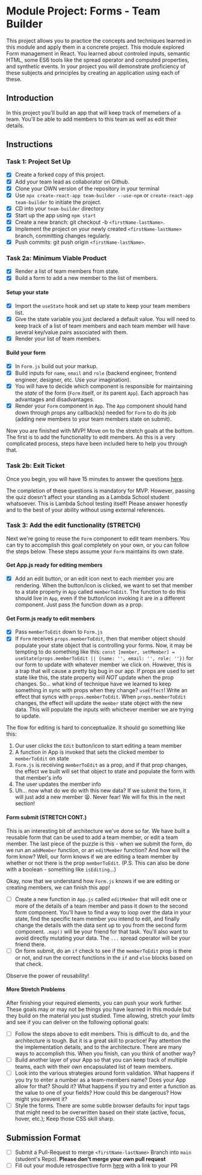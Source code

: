 # Module Project: Forms - Team Builder

This project allows you to practice the concepts and techniques learned in this module and apply them in a concrete project. This module explored Form management in React. You learned about controled inputs, semantic HTML, some ES6 tools like the spread operator and computed properties, and synthetic events. In your project you will demonstrate proficiency of these subjects and principles by creating an application using each of these.

## Introduction

In this project you'll build an app that will keep track of memebers of a team. You'll be able to add members to this team as well as edit their details.

## Instructions

### Task 1: Project Set Up

- [x] Create a forked copy of this project.
- [x] Add your team lead as collaborator on Github.
- [x] Clone your OWN version of the repository in your terminal
- [x] Use `npx create-react-app team-builder --use-npm` or `create-react-app team-builder` to initiate the project.
- [x] CD into your `team-builder` directory
- [x] Start up the app using `npm start`
- [x] Create a new branch: git checkout -b `<firstName-lastName>`.
- [x] Implement the project on your newly created `<firstName-lastName>` branch, committing changes regularly.
- [x] Push commits: git push origin `<firstName-lastName>`.

### Task 2a: Minimum Viable Product

- [x] Render a list of team members from state.
- [x] Build a form to add a new member to the list of members.

#### Setup your state

- [x] Import the `useState` hook and set up state to keep your team members list.
- [x] Give the state variable you just declared a default value. You will need to keep track of a list of team members and each team member will have several key/value pairs associated with them.
- [x] Render your list of team members.

#### Build your form

- [x] In `Form.js` build out your markup.
- [x] Build inputs for `name`, `email` and `role` (backend engineer, frontend engineer, designer, etc. Use your imagination).
- [x] You will have to decide which component is responsible for maintaining the _state_ of the form (`Form` itself, or its parent `App`). Each approach has advantages and disadvantages.
- [x] Render your `Form` component in `App`. The `App` component should hand down through props any callback(s) needed for `Form` to do its job (adding new members to your team members state on submit).

Now you are finished with MVP! Move on to the stretch goals at the bottom. The first is to add the functionality to edit members. As this is a very complicated process, steps have been included here to help you through that.

### Task 2b: Exit Ticket

Once you begin, you will have 15 minutes to answer the questions [here](https://app.codesignal.com/public-test/sWqBFjaYTdNm4wbjZ/qSjimc6Js9MnbZ).

The completion of these questions is mandatory for MVP. However, passing the quiz doesn't affect your standing as a Lambda School student whatsoever. This is Lambda School testing itself! Please answer honestly and to the best of your ability without using external references.

### Task 3: Add the edit functionality (STRETCH)

Next we're going to reuse the `Form` component to edit team members. You can try to accomplish this goal completely on your own, or you can follow the steps below. These steps assume your `Form` maintains its own state.

#### Get App.js ready for editing members

- [x] Add an edit button, or an edit icon next to each member you are rendering. When the button/icon is clicked, we want to set that member to a state property in `App` called `memberToEdit`. The function to do this should live in `App`, even if the button/icon invoking it are in a different component. Just pass the function down as a prop.

#### Get Form.js ready to edit members

- [x] Pass `memberToEdit` down to `Form.js`
- [x] If `Form` receives `props.memberToEdit`, then that member object should populate your state object that is controlling your forms. Now, it may be tempting to do something like this: `const [member, setMember] = useState(props.memberToEdit || {name: '', email: '', role: ''})` for our form to update with whatever member we click on. However, this is a trap that will cause a pretty big bug in our app. If props are used to set state like this, the state property will _NOT_ update when the prop changes. So... what kind of technique have we learned to keep something in sync with props when they change? `useEffect`! Write an effect that syncs with `props.memberToEdit`. When `props.memberToEdit` changes, the effect will update the `member` state object with the new data. This will populate the inputs with whichever member we are trying to update.

The flow for editing is hard to conceptualize. It should go something like this:

1. Our user clicks the `Edit` button/icon to start editing a team member
1. A function in App is invoked that sets the clicked member to `memberToEdit` on state
1. `Form.js` is receiving `memberToEdit` as a prop, and if that prop changes, the effect we built will set that object to state and populate the form with that member's info
1. The user updates the member info
1. Uh... now what do we do with this new data? If we submit the form, it will just add a new member 😫. Never fear! We will fix this in the next section!

#### Form submit (STRETCH CONT.)

This is an interesting bit of architecture we've done so far. We have built a reusable form that can be used to add a team member, or edit a team member. The last piece of the puzzle is this - when we submit the form, do we run an `addMember` function, or an `editMember` function? And how will the form know? Well, our form knows if we are editing a team member by whether or not there is the prop `memberToEdit`. (P.S. This can also be done with a boolean - something like `isEditing`...)

Okay, now that we understand how `Form.js` knows if we are editing or creating members, we can finish this app!

- [ ] Create a new function in `App.js` called `editMember` that will edit one or more of the details of a team member and pass it down to the second form component. You'll have to find a way to loop over the data in your state, find the specific team member you intend to edit, and finally change the details with the data sent up to you from the second form component. `.map()` will be your friend for that task. You'll also want to avoid directly mutating your data. The `...` spread operator will be your friend there.
- [ ] On form submit, do an `if` check to see if the `memberToEdit` prop is there or not, and run the correct functions in the `if` and `else` blocks based on that check.

Observe the power of reusability!

#### More Stretch Problems

After finishing your required elements, you can push your work further. These goals may or may not be things you have learned in this module but they build on the material you just studied. Time allowing, stretch your limits and see if you can deliver on the following optional goals:

- [ ] Follow the steps above to edit members. This is difficult to do, and the architecture is tough. But it is a great skill to practice! Pay attention the the implementation details, and to the architecture. There are many ways to accomplish this. When you finish, can you think of another way?
- [ ] Build another layer of your App so that you can keep track of multiple teams, each with their own encapsulated list of team members.
- [ ] Look into the various strategies around form validation. What happens if you try to enter a number as a team-members name? Does your App allow for that? Should it? What happens if you try and enter a function as the value to one of your fields? How could this be dangerous? How might you prevent it?
- [ ] Style the forms. There are some subtle browser defaults for input tags that might need to be overwritten based on their state (active, focus, hover, etc.); Keep those CSS skill sharp.

## Submission Format

- [ ] Submit a Pull-Request to merge `<firstName-lastName>` Branch into `main` (student's Repo). **Please don't merge your own pull request**
- [ ] Fill out your module retrospective form [here](https://forms.lambdaschool.com/module-retrospective) with a link to your PR
